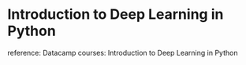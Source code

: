 

# Introduction to Deep Learning in Python
reference: Datacamp courses: Introduction to Deep Learning in Python

